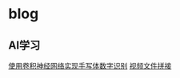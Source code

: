 # blog
## AI学习
[使用卷积神经网络实现手写体数字识别](https://github.com/rayallen28/blog/blob/main/%E4%BD%BF%E7%94%A8%E5%8D%B7%E7%A7%AF%E7%A5%9E%E7%BB%8F%E7%BD%91%E7%BB%9C%E5%AE%9E%E7%8E%B0%E6%89%8B%E5%86%99%E4%BD%93%E6%95%B0%E5%AD%97%E8%AF%86%E5%88%AB.md)
[视频文件拼接](https://github.com/rayallen28/blog/blob/main/%E8%A7%86%E9%A2%91%E6%96%87%E4%BB%B6%E6%8B%BC%E6%8E%A5.md)
